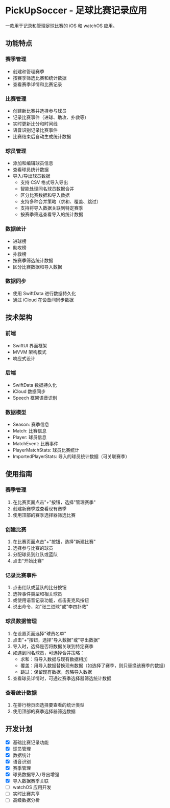 # PickUpSoccer - 足球比赛记录应用

一款用于记录和管理足球比赛的 iOS 和 watchOS 应用。

## 功能特点

### 赛季管理
- 创建和管理赛季
- 按赛季筛选比赛和统计数据
- 查看赛季详情和比赛记录

### 比赛管理
- 创建新比赛并选择参与球员
- 记录比赛事件（进球、助攻、扑救等）
- 实时更新比分和时间线
- 语音识别记录比赛事件
- 比赛结束后自动生成统计数据

### 球员管理
- 添加和编辑球员信息
- 查看球员统计数据
- 导入/导出球员数据
  - 支持 CSV 格式导入导出
  - 智能处理同名球员数据合并
  - 区分比赛数据和导入数据
  - 支持多种合并策略（求和、覆盖、跳过）
  - 支持将导入数据关联到特定赛季
  - 按赛季筛选查看导入的统计数据

### 数据统计
- 进球榜
- 助攻榜
- 扑救榜
- 按赛季筛选统计数据
- 区分比赛数据和导入数据

### 数据同步
- 使用 SwiftData 进行数据持久化
- 通过 iCloud 在设备间同步数据

## 技术架构

### 前端
- SwiftUI 界面框架
- MVVM 架构模式
- 响应式设计

### 后端
- SwiftData 数据持久化
- iCloud 数据同步
- Speech 框架语音识别

### 数据模型
- Season: 赛季信息
- Match: 比赛信息
- Player: 球员信息
- MatchEvent: 比赛事件
- PlayerMatchStats: 球员比赛统计
- ImportedPlayerStats: 导入的球员统计数据（可关联赛季）

## 使用指南

### 赛季管理
1. 在比赛页面点击"+"按钮，选择"管理赛季"
2. 创建新赛季或查看现有赛季
3. 使用顶部的赛季选择器筛选比赛

### 创建比赛
1. 在比赛页面点击"+"按钮，选择"新建比赛"
2. 选择参与比赛的球员
3. 分配球员到红队或蓝队
4. 点击"开始比赛"

### 记录比赛事件
1. 点击红队或蓝队的比分按钮
2. 选择事件类型和相关球员
3. 或使用语音记录功能，点击麦克风按钮
4. 说出命令，如"张三进球"或"李四扑救"

### 球员数据管理
1. 在设置页面选择"球员名单"
2. 点击"+"按钮，选择"导入数据"或"导出数据"
3. 导入时，选择是否将数据关联到特定赛季
4. 如遇到同名球员，可选择合并策略：
   - 求和：将导入数据与现有数据相加
   - 覆盖：用导入数据替换现有数据（如选择了赛季，则只替换该赛季的数据）
   - 跳过：保留现有数据，忽略导入数据
5. 查看球员详情时，可通过赛季选择器筛选统计数据

### 查看统计数据
1. 在排行榜页面选择要查看的统计类型
2. 使用顶部的赛季选择器筛选数据

## 开发计划
- [x] 基础比赛记录功能
- [x] 球员管理
- [x] 数据统计
- [x] 语音识别
- [x] 赛季管理
- [x] 球员数据导入/导出增强
- [x] 导入数据赛季关联
- [ ] watchOS 应用开发
- [ ] 实时比赛共享
- [ ] 高级数据分析 